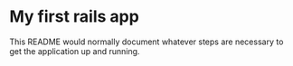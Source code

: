 # My first rails app

This README would normally document whatever steps are necessary to get the
application up and running.



